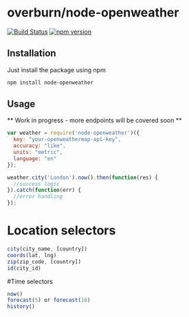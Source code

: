 # overburn/node-openweather

[![Build Status](https://travis-ci.org/overburn/node-openweather.svg?branch=master)](https://travis-ci.org/overburn/node-openweather)
[![npm version](https://badge.fury.io/js/node-openweather.svg)](https://badge.fury.io/js/node-openweather)

## Installation

Just install the package using npm
```bash
npm install node-openweather
```

## Usage
** Work in progress - more endpoints will be covered soon **

```javascript
var weather = require('node-openweather')({
  key: "your-openweathermap-api-key",
  accuracy: "like",
  units: "metric",
  language: "en"
});

weather.city('London').now().then(function(res) {
  //success logic
}).catch(function(err) {
  //error handling
});
```

# Location selectors
```javascript
city(city_name, [country])
coords(lat, lng)
zip(zip_code, [country])
id(city_id)
```

#Time selectors
```javascript
now()
forecast(5) or forecast(16)
history()
```
